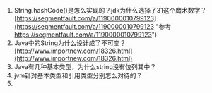 1. String.hashCode()是怎么实现的？jdk为什么选择了31这个魔术数字？
[https://segmentfault.com/a/1190000010799123](https://segmentfault.com/a/1190000010799123 "参考 https://segmentfault.com/a/1190000010799123")
2. Java中的String为什么设计成了不可变？
[http://www.importnew.com/18326.html](http://www.importnew.com/18326.html)
3. Java有几种基本类型，为什么string没有位列其中？
4. jvm针对基本类型和引用类型分别怎么对待的？
5. 